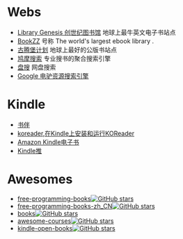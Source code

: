 

# Webs

- [Library Genesis 创世纪图书馆](http://gen.lib.rus.ec/) 地球上最牛英文电子书站点 
- [BookZZ](http://www.bookzz.org/)  号称 The world's largest ebook library .
- [古腾堡计划](http://www.gutenberg.org/) 地球上最好的公版书站点 
- [鸠摩搜索](https://www.jiumodiary.com/) 专业搜书的聚合搜索引擎 
- [盘搜](http://www.pansou.com/) 网盘搜索 
- [Google 电驴资源搜索引擎](https://cse.google.com/cse/home?cx=006422944775554126616:gbrsbrjbfug) 

# Kindle
- [书伴](https://bookfere.com/)
- [koreader](https://github.com/koreader/koreader),[在Kindle上安装和运行KOReader](https://github.com/koreader/koreader/wiki/在Kindle上安装和运行KOReader)
- [Amazon Kindle电子书](https://www.amazon.cn/) 
- [Kindle推](http://www.kindlepush.com/main) 

# Awesomes
- [free-programming-books](https://github.com/EbookFoundation/free-programming-books)[![GitHub stars](https://img.shields.io/github/stars/EbookFoundation/free-programming-books.svg?style=social&label=Star)](https://github.com/EbookFoundation/free-programming-books)
- [free-programming-books-zh_CN](https://github.com/justjavac/free-programming-books-zh_CN)[![GitHub stars](https://img.shields.io/github/stars/justjavac/free-programming-books-zh_CN.svg?style=social&label=Star)](https://github.com/justjavac/free-programming-books-zh_CN)
- [books](https://github.com/programthink/books)[![GitHub stars](https://img.shields.io/github/stars/programthink/books.svg?style=social&label=Star)](https://github.com/programthink/books)
- [awesome-courses](https://github.com/prakhar1989/awesome-courses)[![GitHub stars](https://img.shields.io/github/stars/prakhar1989/awesome-courses.svg?style=social&label=Star)](https://github.com/prakhar1989/awesome-courses)
- [kindle-open-books](https://github.com/ericzhang-cn/kindle-open-books)[![GitHub stars](https://img.shields.io/github/stars/ericzhang-cn/kindle-open-books.svg?style=social&label=Star)](https://github.com/ericzhang-cn/kindle-open-books)






